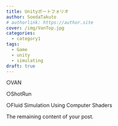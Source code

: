 ```yaml
---
title: Unityポートフォリオ
author: SoedaTakuto
# authorlink: https://author.site
cover: /img/VanTop.jpg
categories:
  - category1
tags:
  - Game
  - unity
  - simulating
draft: true
---
```

○VAN

○ShotRun

○Fluid Simulation Using Computer Shaders
<!--more-->

The remaining content of your post.
